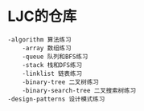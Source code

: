 # LJC的仓库
    -algorithm 算法练习
        -array 数组练习
        -queue 队列和BFS练习
        -stack 栈和DFS练习
        -linklist 链表练习
        -binary-tree 二叉树练习
        -binary-search-tree 二叉搜索树练习
    -design-patterns 设计模式练习